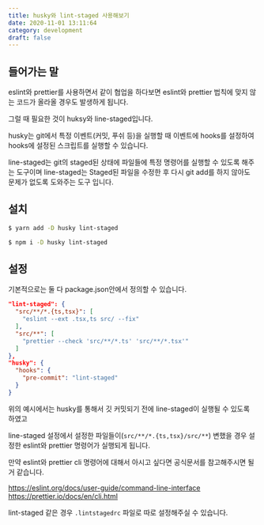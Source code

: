 ```yaml
---
title: husky와 lint-staged 사용해보기
date: 2020-11-01 13:11:64
category: development
draft: false
---
```


## 들어가는 말

eslint와 prettier를 사용하면서 같이 협업을 하다보면
eslint와 prettier 법칙에 맞지 않는 코드가 올라올 경우도 발생하게 됩니다.

그럴 때 필요한 것이 huksy와 line-staged입니다.

husky는 git에서 특정 이벤트(커밋, 푸쉬 등)을 실행할 때 이벤트에 hooks를 설정하여 hooks에 설정된 스크립트를 실행할 수 있습니다.

line-staged는 git의 staged된 상태에 파일들에 특정 명령어를 실행할 수 있도록 해주는 도구이며
line-staged는 Staged된 파일을 수정한 후 다시 git add를 하지 않아도 문제가 없도록 도와주는 도구 입니다.

## 설치

```bash
$ yarn add -D husky lint-staged
```

```bash
$ npm i -D husky lint-staged
```

## 설정

기본적으로는 둘 다 package.json안에서 정의할 수 있습니다.

```json
"lint-staged": {
  "src/**/*.{ts,tsx}": [
    "eslint --ext .tsx,ts src/ --fix"
  ],
  "src/**": [
    "prettier --check 'src/**/*.ts' 'src/**/*.tsx'"
  ]
},
"husky": {
  "hooks": {
    "pre-commit": "lint-staged"
  }
}
```

위의 예시에서는 husky를 통해서 깃 커밋되기 전에 line-staged이 실행될 수 있도록 하였고

line-staged 설정에서 설정한 파일들이(`src/**/*.{ts,tsx}/src/**`) 변했을 경우
설정한 eslint와 prettier 명령어가 실행되게 됩니다.

만약 eslint와 prettier cli 명령어에 대해서 아시고 싶다면 공식문서를 참고해주시면 될거 같습니다.

https://eslint.org/docs/user-guide/command-line-interface
https://prettier.io/docs/en/cli.html

lint-staged 같은 경우 `.lintstagedrc` 파일로 따로 설정해주실 수 있습니다.
